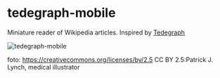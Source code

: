 # tedegraph-mobile
Miniature reader of Wikipedia articles. Inspired by [Tedegraph](https://github.com/lucidl/tedegraph/)

![tedegraph-mobile](https://user-images.githubusercontent.com/2452010/98707779-b5558980-2380-11eb-9eaa-7242df6b2b3c.png)

foto: https://creativecommons.org/licenses/by/2.5 CC BY 2.5:Patrick J. Lynch, medical illustrator
